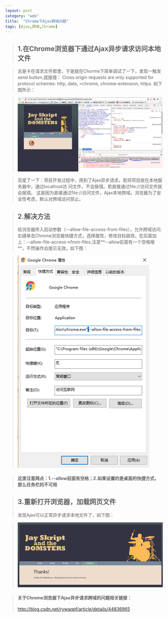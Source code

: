 ```yaml
---
layout: post
category: "web"
title:  "Chrome下Ajax跨域问题"
tags: [Ajax,跨域,Chrome]
---
```

>## 1.在Chrome浏览器下通过Ajax异步请求访问本地文件 ##

>总是卡在请求文件那里，于是就在Chorme下简单调试了一下，发现一触发send button,就报错：
>Cross origin requests are only supported for protocol schemes: http, data, >chrome, chrome-extension, https. 如下图所示：

>![Error](./images/error.png)

>百度了一下：项目开发过程中，用到了Ajax异步请求。若将项目放在本地服务器中，通过localhost访
>问文件，不会报错。若直接通过file://访问文件就会报错。 
>这是因为直接通过file://访问文件，Ajax本地跨域。浏览器为了安全性考虑，默认对跨域访问禁止。

>## 2.解决方法
>给浏览器传入启动参数（--allow-file-access-from-files），允许跨域访问.
>右键单击Chrome浏览器快捷方式，选择属性，修改目标路径，在后面加上：--allow-file-access->from-files,注意**--allow前面有一个空格哦**，不然操作会提示无效。如下图：


>![ChromeConfig](./images/ChromeConfig.png)


>#### **这里注意两点：1.--allow前面有空格；2.如果设置的是桌面的快捷方式，那么任务栏的不可用**

>## 3.重新打开浏览器，加载网页文件
>发现Ajax可以正常异步请求本地文件了，如下图：

>![right](./images/right.png)

>#### 关于Chrome浏览器下Ajax异步请求跨域的问题相关链接：
><http://blog.csdn.net/rywaqpf/article/details/44836965>

